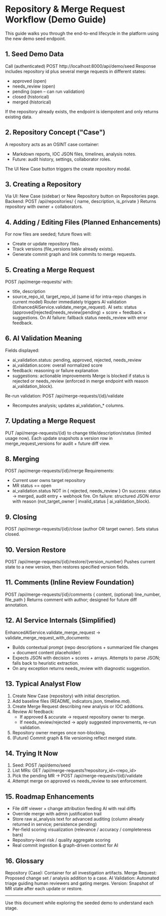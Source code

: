 # Repository & Merge Request Workflow (Demo Guide)

This guide walks you through the end-to-end lifecycle in the platform using the new demo seed endpoint.

## 1. Seed Demo Data
Call (authenticated) POST http://localhost:8000/api/demo/seed
Response includes repository id plus several merge requests in different states:
- approved (open)
- needs_review (open)
- pending (open – can run validation)
- closed (historical)
- merged (historical)

If the repository already exists, the endpoint is idempotent and only returns existing data.

## 2. Repository Concept ("Case")
A repository acts as an OSINT case container:
- Markdown reports, IOC JSON files, timelines, analysis notes.
- Future: audit history, settings, collaborator roles.

The UI New Case button triggers the create repository modal.

## 3. Creating a Repository
Via UI: New Case (sidebar) or New Repository button on Repositories page.
Backend: POST /api/repositories/ { name, description, is_private }
Returns repository with owner + collaborators.

## 4. Adding / Editing Files (Planned Enhancements)
For now files are seeded; future flows will:
- Create or update repository files.
- Track versions (file_versions table already exists).
- Generate commit graph and link commits to merge requests.

## 5. Creating a Merge Request
POST /api/merge-requests/ with:
- title, description
- source_repo_id, target_repo_id (same id for intra-repo changes in current model)
Router immediately triggers AI validation (EnhancedAIService.validate_merge_request).
AI sets: status (approved|rejected|needs_review|pending) + score + feedback + suggestions.
On AI failure: fallback status needs_review with error feedback.

## 6. AI Validation Meaning
Fields displayed:
- ai_validation.status: pending, approved, rejected, needs_review
- ai_validation.score: overall normalized score
- feedback: reasoning or failure explanation
- suggestions: actionable improvements
Merge is blocked if status is rejected or needs_review (enforced in merge endpoint with reason ai_validation_block).

Re-run validation: POST /api/merge-requests/{id}/validate
- Recomputes analysis; updates ai_validation_* columns.

## 7. Updating a Merge Request
PUT /api/merge-requests/{id} to change title/description/status (limited usage now).
Each update snapshots a version row in merge_request_versions for audit + future diff view.

## 8. Merging
POST /api/merge-requests/{id}/merge
Requirements:
- Current user owns target repository
- MR status == open
- ai_validation.status NOT in { rejected, needs_review }
On success: status -> merged, audit entry + webhook fire.
On failure: structured JSON error with reason (not_target_owner | invalid_status | ai_validation_block).

## 9. Closing
POST /api/merge-requests/{id}/close (author OR target owner). Sets status closed.

## 10. Version Restore
POST /api/merge-requests/{id}/restore/{version_number}
Pushes current state to a new version, then restores specified version fields.

## 11. Comments (Inline Review Foundation)
POST /api/merge-requests/{id}/comments { content, (optional) line_number, file_path }
Returns comment with author; designed for future diff annotation.

## 12. AI Service Internals (Simplified)
EnhancedAIService.validate_merge_request -> validate_merge_request_with_documents:
- Builds contextual prompt (repo descriptions + summarized file changes + document content placeholder)
- Expects JSON with decision + scores + arrays. Attempts to parse JSON; falls back to heuristic extraction.
- On any exception returns needs_review with diagnostic suggestion.

## 13. Typical Analyst Flow
1. Create New Case (repository) with initial description.
2. Add baseline files (README, indicators.json, timeline.md).
3. Create Merge Request describing new analysis or IOC additions.
4. Review AI feedback:
   - If approved & accurate -> request repository owner to merge.
   - If needs_review/rejected -> apply suggested improvements, re-run validation.
5. Repository owner merges once non-blocking.
6. (Future) Commit graph & file versioning reflect merged state.

## 14. Trying It Now
1. Seed: POST /api/demo/seed
2. List MRs: GET /api/merge-requests?repository_id=<repo_id>
3. Pick the pending MR -> POST /api/merge-requests/{id}/validate
4. Attempt merge on approved vs needs_review to see enforcement.

## 15. Roadmap Enhancements
- File diff viewer + change attribution feeding AI with real diffs
- Override merge with admin justification trail
- Store raw ai_analysis text for advanced auditing (column already returned in service; persistence pending)
- Per-field scoring visualization (relevance / accuracy / completeness bars)
- Repository-level risk / quality aggregate scoring
- Real commit ingestion & graph-driven context for AI

## 16. Glossary
Repository (Case): Container for all investigation artifacts.
Merge Request: Proposed change set / analysis addition to a case.
AI Validation: Automated triage guiding human reviewers and gating merges.
Version: Snapshot of MR state after each update or restore.

---
Use this document while exploring the seeded demo to understand each stage.
